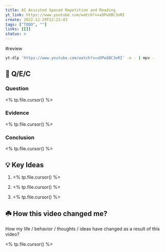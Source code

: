 ```yaml
---
title: AI Assisted Spaced Repetition and Reading
yt_link: https://www.youtube.com/watch?v=xDPwXBC3oRI
create: 2022-12-29T12:21:43
tags: ["TODO", ""]
links: [[]]
status: n
---
```

#review

```bash
yt-dlp 'https://www.youtube.com/watch?v=xDPwXBC3oRI' -o - | mpv -
```

## 🚀 Q/E/C

### Question

<% tp.file.cursor() %>

### Evidence

<% tp.file.cursor() %>

### Conclusion

<% tp.file.cursor() %>

## 💡 Key Ideas

1. <% tp.file.cursor() %>

2. <% tp.file.cursor() %>

3. <% tp.file.cursor() %>

## ☘️ How this video changed me?

How my life / behavior / thoughts / ideas have changed as a result of this video?

<% tp.file.cursor() %>


